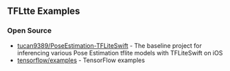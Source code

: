 ## TFLtte Examples




### Open Source
- [tucan9389/PoseEstimation-TFLiteSwift](https://github.com/tucan9389/PoseEstimation-TFLiteSwift) - The baseline project for inferencing various Pose Estimation tflite models with TFLiteSwift on iOS
- [tensorflow/examples](https://github.com/tensorflow/examples) - TensorFlow examples
